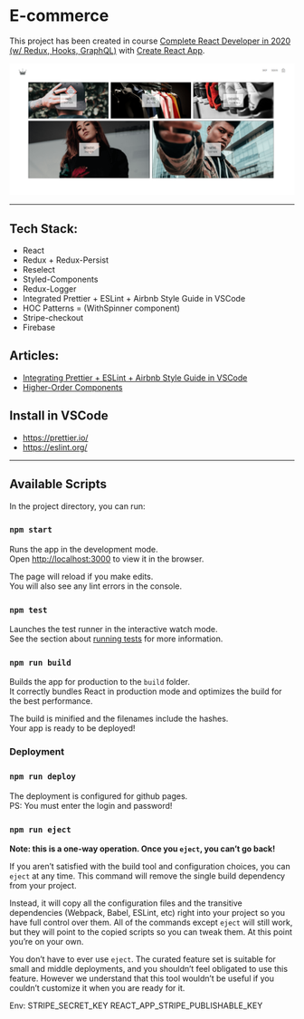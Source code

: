 # E-commerce
This project has been created in course [Complete React Developer in 2020 (w/ Redux, Hooks, GraphQL)](https://www.udemy.com/course/complete-react-developer-zero-to-mastery/) with [Create React App](https://github.com/facebook/create-react-app).

<p align="center">
  <a href="https://e-commerceluiz.netlify.com/">
      <img src="./public/preview.png" alt="E-commerce" width="600px"/>
  </a>
</p>

___
## Tech Stack:
- React
- Redux + Redux-Persist
- Reselect
- Styled-Components
- Redux-Logger
- Integrated Prettier + ESLint + Airbnb Style Guide in VSCode
- HOC Patterns = (WithSpinner component)
- Stripe-checkout
- Firebase

## Articles:
- [Integrating Prettier + ESLint + Airbnb Style Guide in VSCode](https://blog.echobind.com/integrating-prettier-eslint-airbnb-style-guide-in-vscode-47f07b5d7d6a)
- [Higher-Order Components](https://reactjs.org/docs/higher-order-components.html)

## Install in VSCode
- https://prettier.io/
- https://eslint.org/
___
## Available Scripts
In the project directory, you can run:

### `npm start`

Runs the app in the development mode.<br />
Open [http://localhost:3000](http://localhost:3000) to view it in the browser.

The page will reload if you make edits.<br />
You will also see any lint errors in the console.

### `npm test`

Launches the test runner in the interactive watch mode.<br />
See the section about [running tests](https://facebook.github.io/create-react-app/docs/running-tests) for more information.

### `npm run build`

Builds the app for production to the `build` folder.<br />
It correctly bundles React in production mode and optimizes the build for the best performance.

The build is minified and the filenames include the hashes.<br />
Your app is ready to be deployed!

### Deployment
### `npm run deploy`
The deployment is configured for github pages.<br />
PS: You must enter the login and password!

### `npm run eject`

**Note: this is a one-way operation. Once you `eject`, you can’t go back!**

If you aren’t satisfied with the build tool and configuration choices, you can `eject` at any time. This command will remove the single build dependency from your project.

Instead, it will copy all the configuration files and the transitive dependencies (Webpack, Babel, ESLint, etc) right into your project so you have full control over them. All of the commands except `eject` will still work, but they will point to the copied scripts so you can tweak them. At this point you’re on your own.

You don’t have to ever use `eject`. The curated feature set is suitable for small and middle deployments, and you shouldn’t feel obligated to use this feature. However we understand that this tool wouldn’t be useful if you couldn’t customize it when you are ready for it.

Env:
  STRIPE_SECRET_KEY
  REACT_APP_STRIPE_PUBLISHABLE_KEY